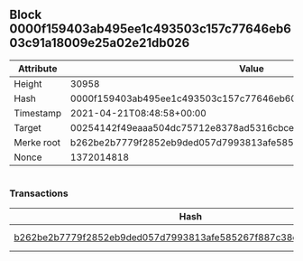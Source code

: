 ## Block 0000f159403ab495ee1c493503c157c77646eb603c91a18009e25a02e21db026

Attribute | Value
--- | ---
Height | 30958
Hash | 0000f159403ab495ee1c493503c157c77646eb603c91a18009e25a02e21db026
Timestamp | 2021-04-21T08:48:58+00:00
Target | 00254142f49eaaa504dc75712e8378ad5316cbcead634704b3734b6271167cc4
Merke root | b262be2b7779f2852eb9ded057d7993813afe585267f887c38c6f3c29416ef22
Nonce | 1372014818

```

```

### Transactions

Hash | Amount
--- | ---
[b262be2b7779f2852eb9ded057d7993813afe585267f887c38c6f3c29416ef22](b262be2b7779f2852eb9ded057d7993813afe585267f887c38c6f3c29416ef22.md) | 10.00000000 SKEPTI 
